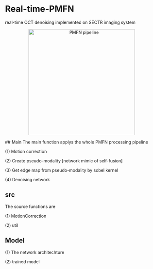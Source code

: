 # Real-time-PMFN
real-time OCT denoising implemented on SECTR imaging system

<p align="center">
  <img src="https://github.com/DeweiHu/Real-time-PMFN/tree/master/imgs/PMFN.png" width="350" title="PMFN pipeline">
</p>
## Main
The main function applys the whole PMFN processing pipeline

(1) Motion correction

(2) Create pseudo-modality [network mimic of self-fusion]

(3) Get edge map from pseudo-modality by sobel kernel

(4) Denoising network

## src
The source functions are

(1) MotionCorrection

(2) util

## Model

(1) The network architechture

(2) trained model
